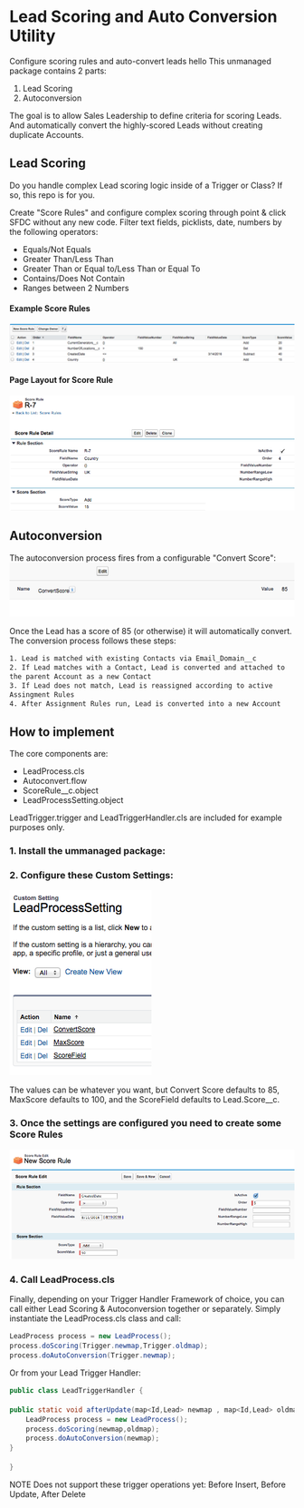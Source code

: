 # Lead Scoring and Auto Conversion Utility
Configure scoring rules and auto-convert leads
hello
This unmanaged package contains 2 parts:

1. Lead Scoring
2. Autoconversion 

The goal is to allow Sales Leadership to define criteria for scoring Leads. And automatically convert the highly-scored Leads without creating duplicate Accounts.  

## Lead Scoring
Do you handle complex Lead scoring logic inside of a Trigger or Class? If so, this repo is for you. 

Create "Score Rules" and configure complex scoring through point & click SFDC without any new code.  Filter text fields, picklists, date, numbers by the following operators:
* Equals/Not Equals
* Greater Than/Less Than
* Greater Than or Equal to/Less Than or Equal To
* Contains/Does Not Contain
* Ranges between 2 Numbers

#### Example Score Rules
![alt text](https://github.com/mattparkerls/leadscoring-autoconversion/blob/master/images/rulelistview.png)
#### Page Layout for Score Rule
![alt text](https://github.com/mattparkerls/leadscoring-autoconversion/blob/master/images/ruledetail.png)

## Autoconversion
The autoconversion process fires from a configurable "Convert Score":
![alt text](https://github.com/mattparkerls/leadscoring-autoconversion/blob/master/images/convertscore.png)

Once the Lead has a score of 85 (or otherwise) it will automatically convert.  
The conversion process follows these steps:

    1. Lead is matched with existing Contacts via Email_Domain__c
    2. If Lead matches with a Contact, Lead is converted and attached to the parent Account as a new Contact
    3. If Lead does not match, Lead is reassigned according to active Assingment Rules
    4. After Assignment Rules run, Lead is converted into a new Account 



## How to implement

The core components are:
* LeadProcess.cls
* Autoconvert.flow
* ScoreRule__c.object
* LeadProcessSetting.object

LeadTrigger.trigger and LeadTriggerHandler.cls are included for example purposes only.

### 1. Install the ummanaged package:

### 2. Configure these Custom Settings:

![alt text](https://github.com/mattparkerls/leadscoring-autoconversion/blob/master/images/settinglist.png)

The values can be whatever you want, but Convert Score defaults to 85, MaxScore defaults to 100, and the ScoreField defaults to Lead.Score__c.

### 3. Once the settings are configured you need to create some Score Rules
![alt text](https://github.com/mattparkerls/leadscoring-autoconversion/blob/master/images/newrule.png)

### 4. Call LeadProcess.cls
Finally, depending on your Trigger Handler Framework of choice, you can call either Lead Scoring & Autoconversion together or separately.  Simply instantiate the LeadProcess.cls class and call:
```java
LeadProcess process = new LeadProcess();
process.doScoring(Trigger.newmap,Trigger.oldmap);
process.doAutoConversion(Trigger.newmap);
```
Or from your Lead Trigger Handler:
```java
public class LeadTriggerHandler {

public static void afterUpdate(map<Id,Lead> newmap , map<Id,Lead> oldmap){
    LeadProcess process = new LeadProcess();
    process.doScoring(newmap,oldmap);
    process.doAutoConversion(newmap);
}

}
```

NOTE Does not support these trigger operations yet: Before Insert, Before Update, After Delete
